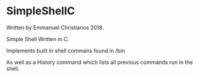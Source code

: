 # SimpleShellC

Written by Emmanuel Christianos
2018.

Simple Shell Written in C.

Implements built in shell commans found in /bin

As well as a History command which lists all previous commands run in the shell. 
